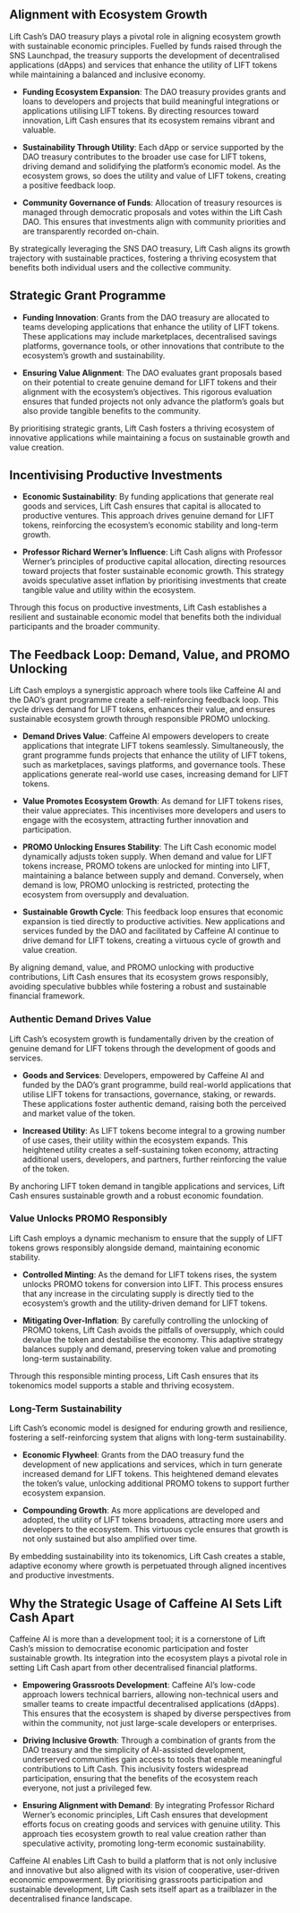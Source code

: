 ## Alignment with Ecosystem Growth

Lift Cash’s DAO treasury plays a pivotal role in aligning ecosystem growth with sustainable economic principles. Fuelled by funds raised through the SNS Launchpad, the treasury supports the development of decentralised applications (dApps) and services that enhance the utility of LIFT tokens while maintaining a balanced and inclusive economy.

- **Funding Ecosystem Expansion**: The DAO treasury provides grants and loans to developers and projects that build meaningful integrations or applications utilising LIFT tokens. By directing resources toward innovation, Lift Cash ensures that its ecosystem remains vibrant and valuable.

- **Sustainability Through Utility**: Each dApp or service supported by the DAO treasury contributes to the broader use case for LIFT tokens, driving demand and solidifying the platform’s economic model. As the ecosystem grows, so does the utility and value of LIFT tokens, creating a positive feedback loop.

- **Community Governance of Funds**: Allocation of treasury resources is managed through democratic proposals and votes within the Lift Cash DAO. This ensures that investments align with community priorities and are transparently recorded on-chain.

By strategically leveraging the SNS DAO treasury, Lift Cash aligns its growth trajectory with sustainable practices, fostering a thriving ecosystem that benefits both individual users and the collective community.

## Strategic Grant Programme

- **Funding Innovation**: Grants from the DAO treasury are allocated to teams developing applications that enhance the utility of LIFT tokens. These applications may include marketplaces, decentralised savings platforms, governance tools, or other innovations that contribute to the ecosystem’s growth and sustainability.

- **Ensuring Value Alignment**: The DAO evaluates grant proposals based on their potential to create genuine demand for LIFT tokens and their alignment with the ecosystem’s objectives. This rigorous evaluation ensures that funded projects not only advance the platform’s goals but also provide tangible benefits to the community.

By prioritising strategic grants, Lift Cash fosters a thriving ecosystem of innovative applications while maintaining a focus on sustainable growth and value creation.

## Incentivising Productive Investments

- **Economic Sustainability**: By funding applications that generate real goods and services, Lift Cash ensures that capital is allocated to productive ventures. This approach drives genuine demand for LIFT tokens, reinforcing the ecosystem’s economic stability and long-term growth.

- **Professor Richard Werner’s Influence**: Lift Cash aligns with Professor Werner’s principles of productive capital allocation, directing resources toward projects that foster sustainable economic growth. This strategy avoids speculative asset inflation by prioritising investments that create tangible value and utility within the ecosystem.

Through this focus on productive investments, Lift Cash establishes a resilient and sustainable economic model that benefits both the individual participants and the broader community.

## The Feedback Loop: Demand, Value, and PROMO Unlocking

Lift Cash employs a synergistic approach where tools like Caffeine AI and the DAO’s grant programme create a self-reinforcing feedback loop. This cycle drives demand for LIFT tokens, enhances their value, and ensures sustainable ecosystem growth through responsible PROMO unlocking.

- **Demand Drives Value**: Caffeine AI empowers developers to create applications that integrate LIFT tokens seamlessly. Simultaneously, the grant programme funds projects that enhance the utility of LIFT tokens, such as marketplaces, savings platforms, and governance tools. These applications generate real-world use cases, increasing demand for LIFT tokens.

- **Value Promotes Ecosystem Growth**: As demand for LIFT tokens rises, their value appreciates. This incentivises more developers and users to engage with the ecosystem, attracting further innovation and participation.

- **PROMO Unlocking Ensures Stability**: The Lift Cash economic model dynamically adjusts token supply. When demand and value for LIFT tokens increase, PROMO tokens are unlocked for minting into LIFT, maintaining a balance between supply and demand. Conversely, when demand is low, PROMO unlocking is restricted, protecting the ecosystem from oversupply and devaluation.

- **Sustainable Growth Cycle**: This feedback loop ensures that economic expansion is tied directly to productive activities. New applications and services funded by the DAO and facilitated by Caffeine AI continue to drive demand for LIFT tokens, creating a virtuous cycle of growth and value creation.

By aligning demand, value, and PROMO unlocking with productive contributions, Lift Cash ensures that its ecosystem grows responsibly, avoiding speculative bubbles while fostering a robust and sustainable financial framework.

### Authentic Demand Drives Value

Lift Cash’s ecosystem growth is fundamentally driven by the creation of genuine demand for LIFT tokens through the development of goods and services.

- **Goods and Services**: Developers, empowered by Caffeine AI and funded by the DAO’s grant programme, build real-world applications that utilise LIFT tokens for transactions, governance, staking, or rewards. These applications foster authentic demand, raising both the perceived and market value of the token.

- **Increased Utility**: As LIFT tokens become integral to a growing number of use cases, their utility within the ecosystem expands. This heightened utility creates a self-sustaining token economy, attracting additional users, developers, and partners, further reinforcing the value of the token.

By anchoring LIFT token demand in tangible applications and services, Lift Cash ensures sustainable growth and a robust economic foundation.

### Value Unlocks PROMO Responsibly

Lift Cash employs a dynamic mechanism to ensure that the supply of LIFT tokens grows responsibly alongside demand, maintaining economic stability.

- **Controlled Minting**: As the demand for LIFT tokens rises, the system unlocks PROMO tokens for conversion into LIFT. This process ensures that any increase in the circulating supply is directly tied to the ecosystem’s growth and the utility-driven demand for LIFT tokens.

- **Mitigating Over-Inflation**: By carefully controlling the unlocking of PROMO tokens, Lift Cash avoids the pitfalls of oversupply, which could devalue the token and destabilise the economy. This adaptive strategy balances supply and demand, preserving token value and promoting long-term sustainability.

Through this responsible minting process, Lift Cash ensures that its tokenomics model supports a stable and thriving ecosystem.

### Long-Term Sustainability

Lift Cash’s economic model is designed for enduring growth and resilience, fostering a self-reinforcing system that aligns with long-term sustainability.

- **Economic Flywheel**: Grants from the DAO treasury fund the development of new applications and services, which in turn generate increased demand for LIFT tokens. This heightened demand elevates the token’s value, unlocking additional PROMO tokens to support further ecosystem expansion.

- **Compounding Growth**: As more applications are developed and adopted, the utility of LIFT tokens broadens, attracting more users and developers to the ecosystem. This virtuous cycle ensures that growth is not only sustained but also amplified over time.

By embedding sustainability into its tokenomics, Lift Cash creates a stable, adaptive economy where growth is perpetuated through aligned incentives and productive investments.

## Why the Strategic Usage of Caffeine AI Sets Lift Cash Apart

Caffeine AI is more than a development tool; it is a cornerstone of Lift Cash’s mission to democratise economic participation and foster sustainable growth. Its integration into the ecosystem plays a pivotal role in setting Lift Cash apart from other decentralised financial platforms.

- **Empowering Grassroots Development**: Caffeine AI’s low-code approach lowers technical barriers, allowing non-technical users and smaller teams to create impactful decentralised applications (dApps). This ensures that the ecosystem is shaped by diverse perspectives from within the community, not just large-scale developers or enterprises.

- **Driving Inclusive Growth**: Through a combination of grants from the DAO treasury and the simplicity of AI-assisted development, underserved communities gain access to tools that enable meaningful contributions to Lift Cash. This inclusivity fosters widespread participation, ensuring that the benefits of the ecosystem reach everyone, not just a privileged few.

- **Ensuring Alignment with Demand**: By integrating Professor Richard Werner’s economic principles, Lift Cash ensures that development efforts focus on creating goods and services with genuine utility. This approach ties ecosystem growth to real value creation rather than speculative activity, promoting long-term economic sustainability.

Caffeine AI enables Lift Cash to build a platform that is not only inclusive and innovative but also aligned with its vision of cooperative, user-driven economic empowerment. By prioritising grassroots participation and sustainable development, Lift Cash sets itself apart as a trailblazer in the decentralised finance landscape.
